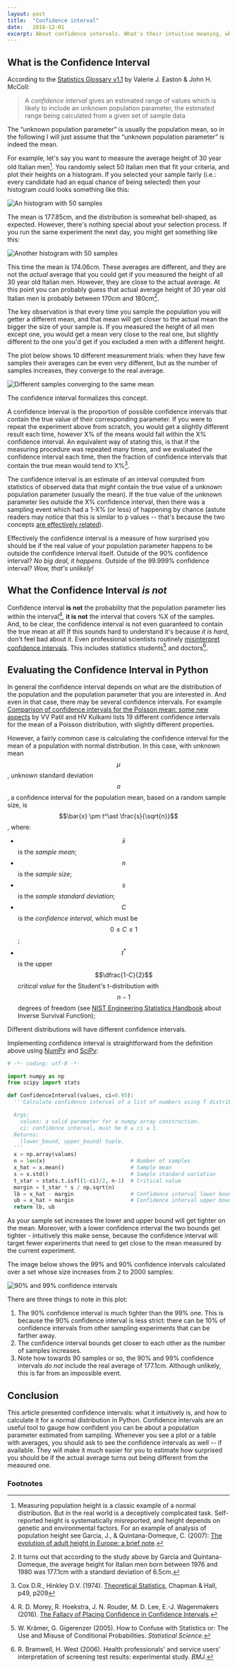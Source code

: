 ```yaml
---
layout: post
title:  "Confidence interval"
date:   2018-12-01
excerpt: About confidence intervals. What's their intuitive meaning, what they really are, and how to calculate them.
---
```


## What is the Confidence Interval

According to the [Statistics Glossary v1.1](http://www.stats.gla.ac.uk/steps/glossary/confidence_intervals.html) by Valerie J. Easton & John H. McColl:

> A *confidence interval* gives an estimated range of values which is likely to include an unknown population parameter, the estimated range being calculated from a given set of sample data

The “unknown population parameter” is usually the population mean, so in the following I will just assume that the “unknown population parameter” is indeed the mean.

For example, let's say you want to measure the average height of 30 year old Italian men[^1]. You randomly select 50 Italian men that fit your criteria, and plot their heights on a histogram. If you selected your sample fairly (i.e.: every candidate had an equal chance of being selected) then your histogram could looks something like this:

![An histogram with 50 samples](/assets/images/random_normal_sample_1.svg)

The mean is 177.85cm, and the distribution is somewhat bell-shaped, as expected. However, there's nothing special about your selection process. If you run the same experiment the next day, you might get something like this:

![Another histogram with 50 samples](/assets/images/random_normal_sample_2.svg)

This time the mean is 174.06cm. These averages are different, and they are not the *actual* average that you could get if you measured the height of all 30 year old Italian men. However, they are close to the actual average. At this point you can probably guess that actual average height of 30 year old Italian men is probably between 170cm and 180cm[^2].

The key observation is that every time you sample the population you will getter a different mean, and that mean will get closer to the actual mean the bigger the size of your sample is. If you measured the height of all men except one, you would get a mean very close to the real one, but slightly different to the one you'd get if you excluded a men with a different height.

The plot below shows 10 different measurement trials: when they have few samples their averages can be even very different, but as the number of samples increases, they converge to the real average.

![Different samples converging to the same mean](/assets/images/multiple_trials.svg)

The confidence interval formalizes this concept.

A confidence interval is the proportion of possible confidence intervals that contain the true value of their corresponding parameter. If you were to repeat the experiment above from scratch, you would get a slightly different result each time, however X% of the means would fall within the X% confidence interval. An equivalent way of stating this, is that if the measuring procedure was repeated many times, and we evaluated the confidence interval each time, then the fraction of confidence intervals that contain the true mean would tend to X%[^3].

The confidence interval is an estimate of an interval computed from statistics of observed data that *might* contain the true value of a unknown population parameter (usually the mean). If the true value of the unknown parameter lies outside the X% confidence interval, then there was a sampling event which had a 1-X% (or less) of happening by chance (astute readers may notice that this is similar to p values -- that's because the two concepts [are effectively related](https://www.ncbi.nlm.nih.gov/pmc/articles/PMC2689604/)).

Effectively the confidence interval is a measure of how surprised you should be if the real value of your population parameter happens to be outside the confidence interval itself. Outside of the 90% confidence interval? *No big deal, it happens*. Outside of the 99.999% confidence interval? *Wow, that's unlikely!*

## What the Confidence Interval *is not*

Confidence interval **is not** the probability that the population parameter lies within the interval[^4], **it is not** the interval that covers %X of the samples. And, to be clear, the confidence interval is not even guaranteed to contain the true mean at all! If this sounds hard to understand it's because *it is hard*, don't feel bad about it. Even professional scientists routinely [misinterpret confidence intervals](https://en.wikipedia.org/wiki/Confidence_interval#Meaning_and_interpretation). This includes statistics students[^5] and doctors[^6].

## Evaluating the Confidence Interval in Python

In general the confidence interval depends on what are the distribution of the population and the population parameter that you are interested in. And even in that case, there may be several confidence intervals. For example [Comparison of confidence intervals for the Poisson mean: some new aspects](https://scholar.google.co.uk/scholar?hl=en&as_sdt=0%2C5&q=Comparison+of+confidence+intervals+for+the+Poisson+mean%3A+some+new+aspects&btnG=) by VV Patil and HV Kulkami lists 19 different confidence intervals for the mean of a Poisson distribution, with slightly different properties.

However, a fairly common case is calculating the confidence interval for the mean of a population with normal distribution. In this case, with unknown mean $$\mu$$, unknown standard deviation $$\sigma$$, a confidence interval for the population mean, based on a random sample size, is $$\bar{x} \pm t^\ast \frac{s}{\sqrt{n}}$$, where:

- $$\bar{x}$$ is the *sample mean*;
- $$n$$ is the *sample size*;
- $$s$$ is the *sample standard deviation*;
- $$C$$ is the *confidence interval*, which must be $$0 \leq C \leq 1$$;
- $$t^\ast$$ is the upper $$\dfrac{1-C}{2}$$ *critical value* for the Student's t-distribution with $$n-1$$ degrees of freedom (see [NIST Engineering Statistics Handbook](https://www.itl.nist.gov/div898/handbook/eda/section3/eda362.htm) about Inverse Survival Function);

Different distributions will have different confidence intervals.

Implementing confidence interval is straightforward from the definition above using [NumPy](https://www.numpy.org) and [SciPy](https://www.scipy.org):

```python
# -*- coding: utf-8 -*-

import numpy as np
from scipy import stats

def ConfidenceInterval(values, ci=0.95):
  '''Calculate confidence interval of a list of numbers using T distribution.

  Args:
    values: a valid parameter for a numpy array construction.
    ci: confidence interval, must be 0 ≤ ci ≤ 1.
  Returns:
    (lower_bound, upper_bound) tuple.
  '''
  x = np.array(values)
  n = len(x)                           # Number of samples
  x_hat = x.mean()                     # Sample mean
  s = x.std()                          # Sample standard variation
  t_star = stats.t.isf((1-ci)/2, n-1)  # Critical value
  margin = t_star * s / np.sqrt(n)
  lb = x_hat - margin                  # Confidence interval lower bound
  ub = x_hat + margin                  # Confidence interval upper bound
  return lb, ub
```

As your sample set increases the lower and upper bound will get tighter on the mean. Moreover, with a lower confidence interval the two bounds get tighter - intuitively this make sense, because the confidence interval will target fewer experiments that need to get close to the mean measured by the current experiment.

The image below shows the 99% and 90% confidence intervals calculated over a set whose size increases from 2 to 2000 samples:

![90% and 99% confidence intervals](/assets/images/confidence_interval_increasing_samples.svg)

There are three things to note in this plot:

1. The 90% confidence interval is much tighter than the 99% one. This is because the 90% confidence interval is less strict: there can be 10% of confidence intervals from other sampling experiments that can be farther away.
1. The confidence interval bounds get closer to each other as the number of samples increases.
1. Note how towards 90 samples or so, the 90% and 99% confidence intervals _do not_ include the real average of 177.1cm. Although unlikely, this is far from an impossible event.

## Conclusion

This article presented confidence intervals: what it intuitively is, and how to calculate it for a normal distribution in Python. Confidence intervals are an useful tool to gauge how confident you can be about a population parameter estimated from sampling. Whenever you see a plot or a table with averages, you should ask to see the confidence intervals as well -- if available. They will make it much easier for you to estimate how surprised you should be if the actual average turns out being different from the measured one.

### Footnotes
[^1]: Measuring population height is a classic example of a normal distribution. But in the real world is a deceptively complicated task. Self-reported height is systematically misreported, and height depends on genetic and environmental factors. For an example of analysis of population height see Garcia, J., & Quintana-Domeque, C. (2007): [The evolution of adult height in Europe: a brief note](https://repositori.upf.edu/bitstream/handle/10230/482/1002.pdf).
[^2]: It turns out that according to the study above by Garcia and Quintana-Domeque, the average height for Italian men born between 1976 and 1980 was 177.1cm with a standard deviation of 6.5cm.
[^3]: Cox D.R., Hinkley D.V. (1974). [Theoretical Statistics](https://doi.org/10.1201/b14832), Chapman & Hall, p49, p209
[^4]: R. D. Morey, R. Hoekstra, J. N. Rouder, M. D. Lee, E.-J. Wagenmakers (2016). [The Fallacy of Placing Confidence in Confidence Intervals](http://doi.org/10.3758/s13423-015-0947-8).
[^5]: W. Krämer, G. Gigerenzer (2005). How to Confuse with Statistics or: The Use and Misuse of Conditional Probabilities. *Statistical Science*.
[^6]: R. Bramwell, H. West (2006). Health professionals' and service users' interpretation of screening test results: experimental study. *BMJ*.
